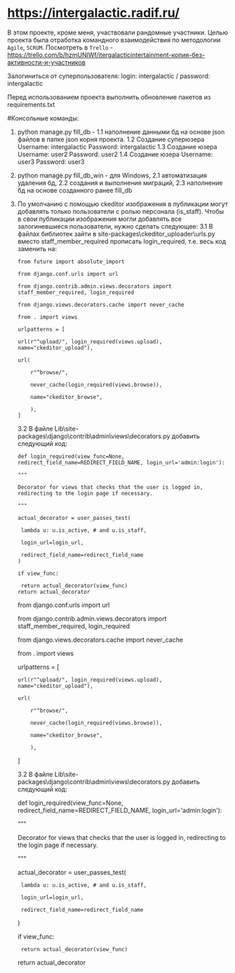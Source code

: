 # https://intergalactic.radif.ru/
В этом проекте, кроме меня, участвовали рандомные участники. Целью проекта была отработка командного взаимодействия по методологии `Agile`, `SCRUM`. Посмотреть в `Trello` - https://trello.com/b/hzmUNlWf/itergalacticintertainment-копия-без-активности-и-участников 

Залогиниться от суперпользователя: login: intergalactic / password: intergalactic


Перед использованием проекта выполнить обновление пакетов из requirements.txt

#Консольные команды:
1. python manage.py fill_db - 
   1.1 наполнение данными бд на основе json файлов в
   папке json корня проекта.
   1.2 Создание суперюзера Username: intergalactic Password: intergalactic
   1.3 Создание юзера Username: user2 Password: user2
   1.4 Создание юзера Username: user3 Password: user3
2. python manage.py fill_db_win - для Windows, 
   2.1 автоматизация удаления бд, 
   2.2 создания и выполнения миграций, 
   2.3 наполнение бд на основе созданного ранее fill_db
3. По умолчанию с помощью ckeditor изображения в публикации могут добавлять только пользователи с ролью персонала (is_staff). Чтобы в свои публикации изображения могли добавлять    все залогиневшиеся пользователи, нужно сделать следующее: 
   3.1 В файлах библиотек зайти в site-packages\ckeditor_uploader\urls.py вместо staff_member_required прописать login_required, т.е. весь код заменить на:

       from future import absolute_import

       from django.conf.urls import url

       from django.contrib.admin.views.decorators import staff_member_required, login_required

       from django.views.decorators.cache import never_cache

       from . import views

       urlpatterns = [

       url(r"^upload/", login_required(views.upload), name="ckeditor_upload"),

       url(

           r"^browse/",
    
           never_cache(login_required(views.browse)),
    
           name="ckeditor_browse",
    
           ),
       ]

   3.2 В файле Lib\site-packages\django\contrib\admin\views\decorators.py добавить следующий код:

       def login_required(view_func=None, redirect_field_name=REDIRECT_FIELD_NAME, login_url='admin:login'):

       """

       Decorator for views that checks that the user is logged in, redirecting to the login page if necessary.

       """

       actual_decorator = user_passes_test(

        lambda u: u.is_active, # and u.is_staff,
 
        login_url=login_url,
 
        redirect_field_name=redirect_field_name
       )

       if view_func:

        return actual_decorator(view_func)
       return actual_decorator

   from django.conf.urls import url
   
   from django.contrib.admin.views.decorators import staff_member_required, login_required
   
   from django.views.decorators.cache import never_cache

   from . import views

   urlpatterns = [
   
       url(r"^upload/", login_required(views.upload), name="ckeditor_upload"),
       
       url(
       
           r"^browse/",
           
           never_cache(login_required(views.browse)),
           
           name="ckeditor_browse",
           
           ),
           
   ]
   
   3.2 В файле Lib\site-packages\django\contrib\admin\views\decorators.py добавить следующий код:
   
   def login_required(view_func=None, redirect_field_name=REDIRECT_FIELD_NAME,
                          login_url='admin:login'):
    
    """
    
    Decorator for views that checks that the user is logged in, redirecting to the login page if necessary.
    
    """
    
    actual_decorator = user_passes_test(
        
        lambda u: u.is_active, # and u.is_staff,
        
        login_url=login_url,
        
        redirect_field_name=redirect_field_name
        
    )
    
    if view_func:
    
        return actual_decorator(view_func)
        
    return actual_decorator
